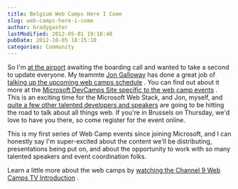 ```yaml
---
title: Belgium Web Camps Here I Come
slug: web-camps-here-i-come
author: bradygaster
lastModified: 2012-05-01 19:18:48
pubDate: 2012-10-05 18:15:10
categories: Community
---
```


<p>So I&apos;m
  <a href="http://www.portseattle.org/Sea-Tac/Pages/default.aspx/">at the airport</a>  awaiting the boarding call and wanted to take a second to update everyone. My teammte
  <a href="https://twitter.com/#!/jongalloway">Jon Galloway</a>  has done a great job of
  <a href="http://weblogs.asp.net/jgalloway/archive/2012/04/30/upcoming-web-camps.aspx">talking up the upcoming web camps schedule</a> . You can find out about it more at the
  <a href="http://www.devcamps.ms/web/agenda">Microsoft DevCamps Site specific to the web camp events</a> . This is an exciting time for the Microsoft Web Stack, and Jon, myself, and
  <a href="http://www.devcamps.ms/web/instructors">quite a few other talented developers and speakers</a>  are going to be hitting the road to talk about all things web. If you&apos;re in Brussels on Thursday, we&apos;d love to have you there, so come register for the event online.&#xA0;</p>
<p>This is my first series of Web Camp events since joining Microsoft, and I can honestly say I&apos;m super-excited about the content we&apos;ll be distributing, presentations being put on, and about the opportunity to work with so many talented speakers and event
  coordination folks.&#xA0;</p>
<p>Learn a little more about the web camps by
  <a href="http://channel9.msdn.com/Shows/Web+Camps+TV/Jon-Galloway-Helps-Introduce-Web-Camps-2012">watching the Channel 9 Web Camps TV Introduction</a> .&#xA0;</p>

